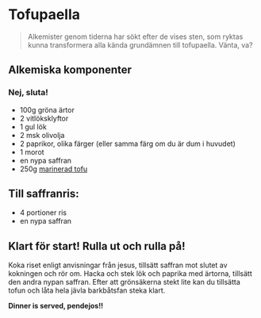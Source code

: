 # Tofupaella

> Alkemister genom tiderna har sökt efter de vises sten, som ryktas kunna transformera alla kända grundämnen till tofupaella. Vänta, va?

## Alkemiska komponenter

### Nej, sluta!

- 100g gröna ärtor
- 2 vitlöksklyftor
- 1 gul lök
- 2 msk olivolja
- 2 paprikor, olika färger (eller samma färg om du är dum i huvudet)
- 1 morot
- en nypa saffran
- 250g [marinerad tofu](https://github.com/Alexander-Hjelm/Mat/blob/master/Guider/Marinerad-Tofu.md)

## Till saffranris:

- 4 portioner ris
- en nypa saffran

## Klart för start! Rulla ut och rulla på!

Koka riset enligt anvisningar från jesus, tillsätt saffran mot slutet av kokningen och rör om. Hacka och stek lök och paprika med ärtorna, tillsätt den andra nypan saffran. Efter att grönsäkerna stekt lite kan du tillsätta tofun och låta hela jävla barkbåtsfan steka klart.

**Dinner is served, pendejos!!**
